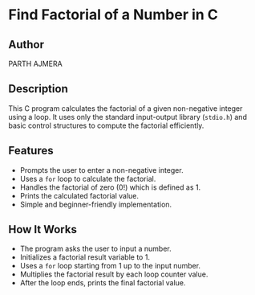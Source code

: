 # Find Factorial of a Number in C

## Author
PARTH AJMERA

## Description
This C program calculates the factorial of a given non-negative integer using a loop. It uses only the standard input-output library (`stdio.h`) and basic control structures to compute the factorial efficiently.

## Features
- Prompts the user to enter a non-negative integer.
- Uses a `for` loop to calculate the factorial.
- Handles the factorial of zero (0!) which is defined as 1.
- Prints the calculated factorial value.
- Simple and beginner-friendly implementation.

## How It Works
- The program asks the user to input a number.
- Initializes a factorial result variable to 1.
- Uses a `for` loop starting from 1 up to the input number.
- Multiplies the factorial result by each loop counter value.
- After the loop ends, prints the final factorial value.

